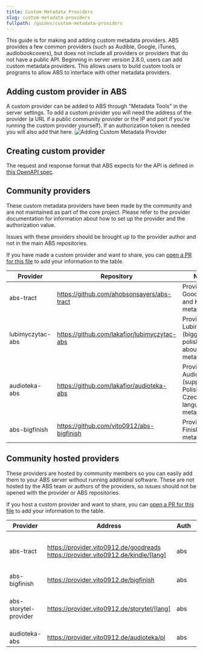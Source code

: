 ```yaml
---
title: Custom Metadata Providers
slug: custom-metadata-providers
fullpath: /guides/custom-metadata-providers
---
```


This guide is for making and adding custom metadata providers.
ABS provides a few common providers (such as Audible, Google, iTunes, audiobookcovers), but does not include all providers or providers that do not have a public API.
Beginning in server version 2.8.0, users can add custom metadata providers.
This allows users to build custom tools or programs to allow ABS to interface with other metadata providers.

## Adding custom provider in ABS

A custom provider can be added to ABS through "Metadata Tools" in the server settings.
To add a custom provider you will need the address of the provider (a URL if a public community provider or the IP and port if you're running the custom provider yourself).
If an authorization token is needed you will also add that here.
![Adding Custom Metadata Provider](/guides/custom_metadata/adding_provider.png)

## Creating custom provider

The request and response format that ABS expects for the API is defined in [this OpenAPI spec](https://github.com/advplyr/audiobookshelf/blob/master/custom-metadata-provider-specification.yaml).

## Community providers

These custom metadata providers have been made by the community and are not maintained as part of the core project.
Please refer to the provider documentation for information about how to set up the provider and the authorization value.

Issues with these providers should be brought up to the provider author and not in the main ABS repositories.

If you have made a custom provider and want to share, you can [open a PR for this file](https://github.com/audiobookshelf/audiobookshelf-web/blob/master/content/guides/13.custom-metadata-providers.md) to add your information to the table.

| Provider         | Repository                                   | Notes                                                            |
| ---------------- | -------------------------------------------- | ---------------------------------------------------------------- |
| abs-tract        | https://github.com/ahobsonsayers/abs-tract   | Provides Goodreads and Kindle metadata                           |
| lubimyczytac-abs | https://github.com/lakafior/lubimyczytac-abs | Provides Lubimyczytac (biggest polish site about books) metadata |
| audioteka-abs    | https://github.com/lakafior/audioteka-abs    | Provides Audioteka (supports Polish and Czech language) metadata |
| abs-bigfinish    | https://github.com/vito0912/abs-bigfinish    | Provides Big Finish metadata                                     |

## Community hosted providers

These providers are hosted by community members so you can easily add them to your ABS server without running additional software.
These are not hosted by the ABS team or authors of the providers, so issues should not be opened with the provider or ABS repositories.

If you host a custom provider and want to share, you can [open a PR for this file](https://github.com/audiobookshelf/audiobookshelf-web/blob/master/content/guides/13.custom-metadata-providers.md) to add your information to the table.

| Provider              | Address                                                                              | Auth | Notes                                                                                                                                                                                    |
| --------------------- | ------------------------------------------------------------------------------------ | ---- | ---------------------------------------------------------------------------------------------------------------------------------------------------------------------------------------- |
| abs-tract             | https://provider.vito0912.de/goodreads<br>https://provider.vito0912.de/kindle/[lang] | abs  | See [Supported languages](https://github.com/ahobsonsayers/abs-tract?tab=readme-ov-file#kindle-2). Used [Repository](https://github.com/ahobsonsayers/abs-tract)                         |
| abs-bigfinish         | https://provider.vito0912.de/bigfinish                                               | abs  | Used [Repository](https://github.com/Vito0912/abs-bigfinish)                                                                                                                             |
| abs-storytel-provider | https://provider.vito0912.de/storytel/[lang]                                         | abs  | See [Supported languages](https://github.com/Vito0912/abs-storytel-provider/?tab=readme-ov-file#supported-regions). Used [Repository](https://github.com/Vito0912/abs-storytel-provider) |
| audioteka-abs         | https://provider.vito0912.de/audioteka/pl                                            | abs  | Used [Repository](https://github.com/lakafior/audioteka-abs)                                                                                                                             |
